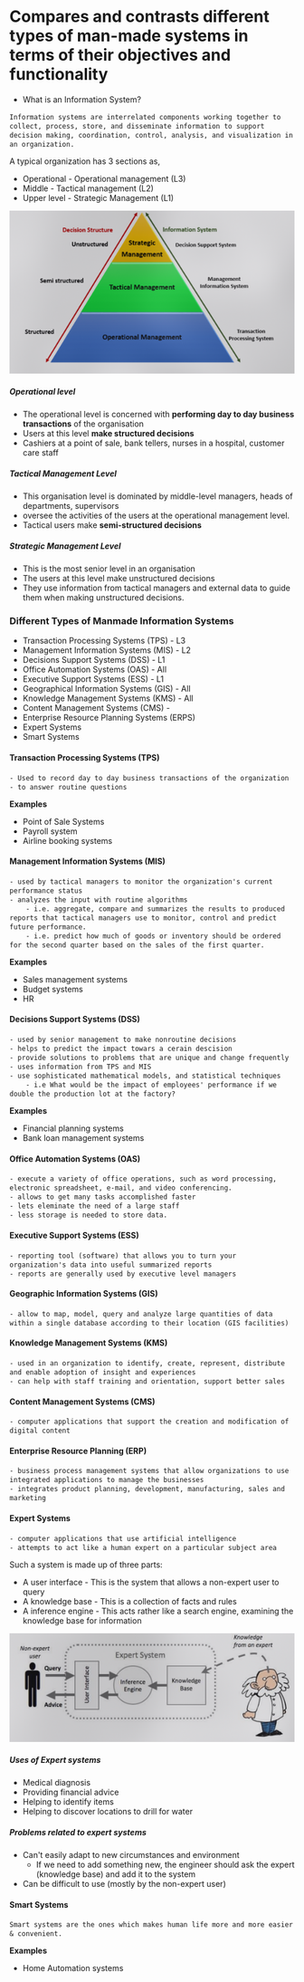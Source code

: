 # Compares and contrasts different types of man-made systems in terms of their objectives and functionality

- What is an Information System?

```
Information systems are interrelated components working together to collect, process, store, and disseminate information to support decision making, coordination, control, analysis, and visualization in an organization.
```

A typical organization has 3 sections as,
- Operational - Operational management   (L3)
- Middle - Tactical management                  (L2)      
- Upper level - Strategic Management        (L1)


![](../../../assets/Images%201/Pasted%20image%2020230325191524.png)

##### **Operational level**
- The operational level is concerned with **performing day to day business transactions** of the organisation
- Users at this level **make structured decisions**
- Cashiers at a point of sale, bank tellers, nurses in a hospital, customer care staff

##### **Tactical Management Level**
- This organisation level is dominated by middle-level managers, heads of departments, supervisors
- oversee the activities of the users at the operational management level.
- Tactical users make **semi-structured decisions**

##### **Strategic Management Level**
- This is the most senior level in an organisation
- The users at this level make unstructured decisions
- They use information from tactical managers and external data to guide them when making unstructured decisions.

### Different Types of Manmade Information Systems

- Transaction Processing Systems (TPS) - L3
- Management Information Systems (MIS) - L2
- Decisions Support Systems (DSS)  - L1
- Office Automation Systems (OAS) - All
- Executive Support Systems (ESS) - L1
- Geographical Information Systems (GIS) - All 
- Knowledge Management Systems (KMS) - All 
- Content Management Systems (CMS) - 
- Enterprise Resource Planning Systems (ERPS) 
- Expert Systems
- Smart Systems

####  Transaction Processing Systems (TPS)

```
- Used to record day to day business transactions of the organization
- to answer routine questions
```

**Examples**
- Point of Sale Systems
- Payroll system
- Airline booking systems

#### Management Information Systems (MIS)

```
- used by tactical managers to monitor the organization's current performance status
- analyzes the input with routine algorithms 
	- i.e. aggregate, compare and summarizes the results to produced reports that tactical managers use to monitor, control and predict future performance.
	- i.e. predict how much of goods or inventory should be ordered for the second quarter based on the sales of the first quarter.
```

**Examples**
- Sales management systems
- Budget systems
- HR

####  Decisions Support Systems (DSS)

```
- used by senior management to make nonroutine decisions
- helps to predict the impact towars a cerain descision
- provide solutions to problems that are unique and change frequently 
- uses information from TPS and MIS
- use sophisticated mathematical models, and statistical techniques
	- i.e What would be the impact of employees' performance if we double the production lot at the factory?
```

**Examples**
- Financial planning systems
- Bank loan management systems

#### Office Automation Systems  (OAS)

```
- execute a variety of office operations, such as word processing, electronic spreadsheet, e-mail, and video conferencing.
- allows to get many tasks accomplished faster
- lets eleminate the need of a large staff
- less storage is needed to store data.
```

#### Executive Support Systems (ESS)

```
- reporting tool (software) that allows you to turn your organization's data into useful summarized reports
- reports are generally used by executive level managers
```

#### Geographic Information Systems (GIS)

```
- allow to map, model, query and analyze large quantities of data within a single database according to their location (GIS facilities)
```


#### Knowledge Management Systems (KMS)

```
- used in an organization to identify, create, represent, distribute and enable adoption of insight and experiences
- can help with staff training and orientation, support better sales
```

#### Content Management Systems (CMS)

```
- computer applications that support the creation and modification of digital content
```

#### Enterprise Resource Planning (ERP)

```
- business process management systems that allow organizations to use integrated applications to manage the businesses
- integrates product planning, development, manufacturing, sales and marketing
```

#### Expert Systems

```
- computer applications that use artificial intelligence
- attempts to act like a human expert on a particular subject area
```

Such a system is made up of three parts:
- A user interface - This is the system that allows a non-expert user to query
- A knowledge base - This is a collection of facts and rules
- A inference engine - This acts rather like a search engine, examining the knowledge base for information

![](../../../assets/Images%201/Pasted%20image%2020230325200825.png)


##### Uses of Expert systems

- Medical diagnosis
- Providing financial advice
- Helping to identify items 
- Helping to discover locations to drill for water

##### Problems related to expert systems
- Can't easily adapt to new circumstances and environment
	- If we need to add something new, the engineer should ask the expert (knowledge base) and add it to the system
- Can be difficult to use (mostly by the non-expert user)


#### Smart Systems

```
Smart systems are the ones which makes human life more and more easier & convenient. 
```

**Examples**
- Home Automation systems